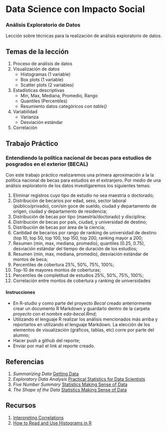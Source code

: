 # Data Science con Impacto Social

### Análisis Exploratorio de Datos

Lección sobre técnicas para la realización de análisis exploratorio de datos.

## Temas de la lección

1. Proceso de análisis de datos
2. Visualización de datos
	+ Histogramas (1 variable)
	+ Box plots (1 variable)
	+ Scatter plots (2 variables)
3. Estadísticas descriptivas
	+ Min, Max, Mediana, Promedio, Rango
	+ Quantiles (Percentiles)
	+ Resumiento datos categóricos con _table()_
4. Variabilidad
	+ Varianza
	+ Desviación estándar
5. Correlación

## Trabajo Práctico

### Entendiendo la política nacional de becas para estudios de posgrados en el exterior (BECAL)

Con este trabajo práctico realizaremos una primera aproximación a la la política nacional de becas para estudios en el extranjero. Por medio de una análisis exploratorio de los datos investigaremos los siguientes temas:

1. Eliminar registros cuyo tipo de estudio no sea maestría o doctorado;
2. Distribución de becarios por edad, sexo, sector laboral (público/privado), con/sin goce de sueldo, ciudad y departamento de origen, ciudad y departamento de residencia;
3. Distribución de becas por tipo (maestría/doctorado) y disciplina;
4. Distribución de becas por país, ciudad, y universidad de destino;
5. Distribución de becas por área de la ciencia;
6. Cantidad de becarios por rango de ranking de universidad de destino (top 10, top 50, top 100, top 150, top 200, ranking mayor a 200;
7. Resumen (min, max, mediana, promedio), quantiles (0.25, 0.75), desviación estándar del tiempo de duración de los estudios;
8. Resumen (min, max, mediana, promedio), desviación estándar de montos de beca;
9. Percentiles de cobertura 25%, 50%, 75%, 100%;
10. Top-10 de mayores montos de coberturas;
11. Percentiles de completitud de estudios 25%, 50%, 75%, 100%;
12. Correlación entre montos de cobertura y ranking de universidades


#### Instrucciones

* En R-studio y como parte del proyecto _Becal_ creado anteriormente crear un documento R Markdown y guardarlo dentro de la carpeta _proyecto_ con el nombre _eda-becal.Rmd_;
* Utilizando el lenguaje R realizar los análisis mencionados más arriba y reportarlos en utilizando el lenguaje Markdown. La elección de los elementos de visualización (gráficos, tablas, etc) corre por parte del alumno;
* Hacer push a github del reporte;
* Enviar por mail el link al reporte creado.

## Referencias
1. _Summarizing Data_ [Getting Data](https://github.com/DataScienceSpecialization/courses/blob/master/03_GettingData/03_02_summarizingData/index.Rmd)
2. _Exploratory Data Analysis_ [Practical Statistics for Data Scientists](https://www.amazon.com/Practical-Statistics-Data-Scientists-Essential/dp/1491952962/ref=sr_1_1?s=books&ie=UTF8&qid=1504535426&sr=1-1&keywords=practical+statistics+for+data+scientists)
3. _Five Number Summary_ [Statistics Making Sense of Data](https://www.dropbox.com/s/lm48gqn7zala13s/1_2%20Five%20Number%20Summary.mp4?dl=0)
4. _The Shape of the Data_ [Statistics Making Sense of Data](https://www.dropbox.com/s/h01vsnenhvlk97q/1_5%20The%20Shape%20of%20the%20Data.mp4?dl=0)

## Recursos
1. [Interpreting Correlations](http://rpsychologist.com/d3/correlation/)
2. [How to Read and Use Histograms in R](http://flowingdata.com/2014/02/27/how-to-read-histograms-and-use-them-in-r/)